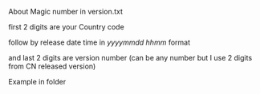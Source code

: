 About Magic number in version.txt

first 2 digits are your Country code

follow by release date time in _yyyymmdd hhmm_ format

and last 2 digits are version number (can be any number but I use 2 digits from CN released version)

Example in folder

